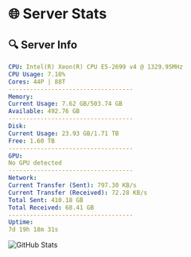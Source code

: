 # 🌐 Server Stats
## 🔍 Server Info
```yaml
CPU: Intel(R) Xeon(R) CPU E5-2699 v4 @ 1329.95MHz
CPU Usage: 7.10%
Cores: 44P | 88T
-----------------------------------
Memory:
Current Usage: 7.62 GB/503.74 GB
Available: 492.76 GB
-----------------------------------
Disk:
Current Usage: 23.93 GB/1.71 TB
Free: 1.60 TB
-----------------------------------
GPU:
No GPU detected
-----------------------------------
Network:
Current Transfer (Sent): 797.30 KB/s
Current Transfer (Received): 72.28 KB/s
Total Sent: 410.18 GB
Total Received: 68.41 GB
-----------------------------------
Uptime:
7d 19h 18m 31s
```
![GitHub Stats](https://img.shields.io/badge/Updated-2025-04-27_12:27:19-blue)